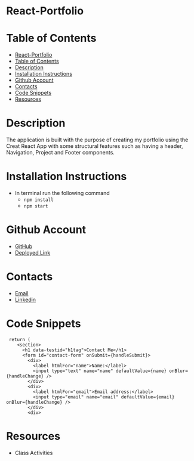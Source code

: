 # React-Portfolio

# Table of Contents
- [React-Portfolio](#react-portfolio)
- [Table of Contents](#table-of-contents)
- [Description](#description)
- [Installation Instructions](#installation-instructions)
- [Github Account](#github-account)
- [Contacts](#contacts)
- [Code Snippets](#code-snippets)
- [Resources](#resources)


# Description
The application is built with the purpose of creating my portfolio using the Creat React App with some structural features such as having a header, Navigation, Project and Footer components.

# Installation Instructions
- In terminal run the following command
  - `npm install`
  - `npm start`

# Github Account
- [GitHub](https://github.com/ashrean)
- [Deployed Link](https://ashrean.github.io/React-Portfolio/)


# Contacts
- [Email](sese.ashrean@gmail.com)
- [Linkedin](https://www.linkedin.com/in/ashleyrean/)

# Code Snippets
```
 return (
    <section>
      <h1 data-testid="h1tag">Contact Me</h1>
      <form id="contact-form" onSubmit={handleSubmit}>
        <div>
          <label htmlFor="name">Name:</label>
          <input type="text" name="name" defaultValue={name} onBlur={handleChange} />
        </div>
        <div>
          <label htmlFor="email">Email address:</label>
          <input type="email" name="email" defaultValue={email} onBlur={handleChange} />
        </div>
        <div>
```

# Resources
- Class Activities
